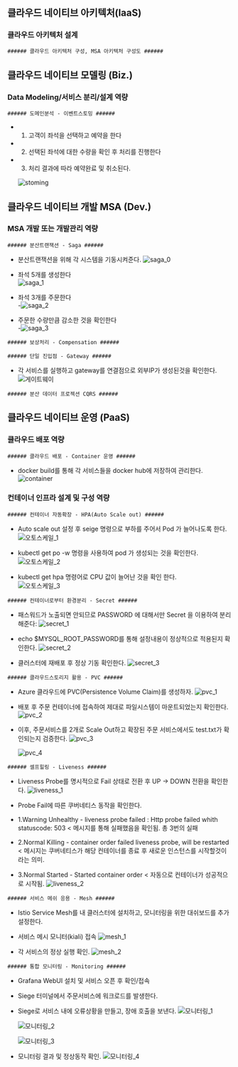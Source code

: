 # 

## 클라우드 네이티브 아키텍처(IaaS)
### 클라우드 아키텍처 설계
```
###### 클라우드 아키텍처 구성, MSA 아키텍처 구성도 ######
```




## 클라우드 네이티브 모델링 (Biz.)
### Data Modeling/서비스 분리/설계 역량
```
###### 도메인분석 - 이벤트스토밍 ######
```

- 1. 고객이 좌석을 선택하고 예약을 한다
- 2. 선택된 좌석에 대한 수량을 확인 후 처리를 진행한다
- 3. 처리 결과에 따라 예약완료 및 취소된다.

    ![stoming](https://github.com/user-attachments/assets/6d32f633-074e-45fe-9096-5cd3a6551bf2)





## 클라우드 네이티브 개발 MSA (Dev.)
### MSA 개발 또는 개발관리 역량
```
###### 분산트랜잭션 - Saga ######
```

- 분산트랜잭션을 위해 각 시스템을 기동시켜준다.
    ![saga_0](https://github.com/user-attachments/assets/48a26fa4-b888-48ad-a71f-f0612e949fa9)


- 좌석 5개를 생성한다                                                                    
    ![saga_1](https://github.com/user-attachments/assets/d5c4ceef-34e8-4e71-8f3e-d1cd0e836b20)
    

- 좌석 3개를 주문한다                                                        
    -![saga_2](https://github.com/user-attachments/assets/6bca75b7-77ab-426a-849c-fe45e6dbb7b9)

- 주문한 수량만큼 감소한 것을 확인한다                                                        
    -![saga_3](https://github.com/user-attachments/assets/6bc40d16-d973-42ec-9290-ce5c0c35e018)





```
###### 보상처리 - Compensation ######
```





```
###### 단일 진입점 - Gateway ######
```
- 각 서비스를 실행하고 gateway를 연결점으로 외부IP가 생성된것을 확인한다.                                              
    ![게이트웨이](https://github.com/user-attachments/assets/19c7f55f-f2fc-499e-8175-6e9d889736bb)






```
###### 분산 데이터 프로젝션 CQRS ######
```

## 클라우드 네이티브 운영 (PaaS)
### 클라우드 배포 역량
```
###### 클라우드 배포 - Container 운영 ######
```

- docker build를 통해 각 서비스들을 docker hub에 저장하여 관리한다.
    ![container](https://github.com/user-attachments/assets/a0b5877c-bf2d-4cf0-8eaa-4df19059fc3f)






### 컨테이너 인프라 설계 및 구성 역량
```
###### 컨테이너 자동확장 - HPA(Auto Scale out) ######
```

- Auto scale out 설정 후 seige 명령으로 부하를 주어서 Pod 가 늘어나도록 한다.
    ![오토스케일_1](https://github.com/user-attachments/assets/77f9d558-cff3-4385-b53c-e907efad9b41)

- kubectl get po -w 명령을 사용하여 pod 가 생성되는 것을 확인한다.
    ![오토스케일_2](https://github.com/user-attachments/assets/e84db82b-5008-4be0-a122-b3c72b5ca40f)

- kubectl get hpa 명령어로 CPU 값이 늘어난 것을 확인 한다.            
    ![오토스케일_3](https://github.com/user-attachments/assets/9b0babe6-f3b8-47ad-840f-04ce74ccccd3)






```
###### 컨테이너로부터 환경분리 - Secret ######
```

- 패스워드가 노출되면 안되므로 PASSWORD 에 대해서만 Secret 을 이용하여 분리해준다:
    ![secret_1](https://github.com/user-attachments/assets/f6f81076-5536-44cf-8c80-3e768fb8c232)

- echo $MYSQL_ROOT_PASSWORD를 통해 설정내용이 정상적으로 적용된지 확인한다.
    ![secret_2](https://github.com/user-attachments/assets/c03c5357-1646-4e67-97fc-977f85383327)

- 클러스터에 재배포 후 정상 기동 확인한다.
    ![secret_3](https://github.com/user-attachments/assets/845c8be3-937f-49a1-a48f-e3a963bdb38d)






```
###### 클라우드스토리지 활용 - PVC ######
```

- Azure 클라우드에 PVC(Persistence Volume Claim)를 생성하자.
    ![pvc_1](https://github.com/user-attachments/assets/096a6e7e-a244-4090-8307-247bc8eb37a1)

- 배포 후 주문 컨테이너에 접속하여 제대로 파일시스템이 마운트되었는지 확인한다.
    ![pvc_2](https://github.com/user-attachments/assets/0c4e102b-2c5c-42e9-a10b-abd909dd6718)

- 이후, 주문서비스를 2개로 Scale Out하고 확장된 주문 서비스에서도 test.txt가 확인되는지 검증한다.
    ![pvc_3](https://github.com/user-attachments/assets/95299078-56a1-4542-8b64-574cf96bbd61)

    ![pvc_4](https://github.com/user-attachments/assets/5939dd6c-e45a-435f-b630-95dfcbc1656a)






```
###### 셀프힐링 - Liveness ######
```

- Liveness Probe를 명시적으로 Fail 상태로 전환 후 UP -> DOWN 전환을 확인한다.
    ![liveness_1](https://github.com/user-attachments/assets/c5e253bb-4f99-4a5e-a7ab-1329bb7aec28)

- Probe Fail에 따른 쿠버네티스 동작을 확인한다.                
- 1.Warning Unhealthy - liveness probe failed : Http probe failed whith statuscode: 503 < 메시지를 통해 실패했음을 확인됨. 총 3번의 실패
- 2.Normal Killing - container order failed liveness probe, will be restarted < 메시지는 쿠버네티스가 해당 컨테이너를 종료 후 새로운 인스턴스를 시작할것이라는 의미.
- 3.Normal Started - Started container order < 자동으로 컨테이너가 성공적으로 시작됨.
    ![liveness_2](https://github.com/user-attachments/assets/ff00f327-e726-4eaf-97ef-510b00530aec)






```
###### 서비스 메쉬 응용 - Mesh ######
```

- Istio Service Mesh를 내 클러스터에 설치하고, 모니터링을 위한 대쉬보드를 추가 설정한다.
- 서비스 메시 모니터(kiali) 접속
    ![mesh_1](https://github.com/user-attachments/assets/e791a988-799f-4c15-a944-3a74c4801136)

- 각 서비스의 정상 실행 확인.
    ![mesh_2](https://github.com/user-attachments/assets/3021cb34-397d-4a9b-9d5f-a16ed6d93dc0)






```
###### 통합 모니터링 - Monitoring ######
```

- Grafana WebUI 설치 및 서비스 오픈 후 확인/접속
- Siege 터미널에서 주문서비스에 워크로드를 발생한다.
- Siege로 서비스 내에 오류상황을 만들고, 장애 호출을 보낸다.
    ![모니터링_1](https://github.com/user-attachments/assets/bba850fd-47e6-4dd0-800f-5c607714ceba)

    ![모니터링_2](https://github.com/user-attachments/assets/805d2ef4-4547-4b63-85a7-e77e3f28ff83)

    ![모니터링_3](https://github.com/user-attachments/assets/5d04ddd1-e1c4-43b1-ae5a-e43aee542709)

- 모니터링 결과 및 정상동작 확인.
    ![모니터링_4](https://github.com/user-attachments/assets/027e3b5e-6f46-4bfc-8e34-e95848a97855)


